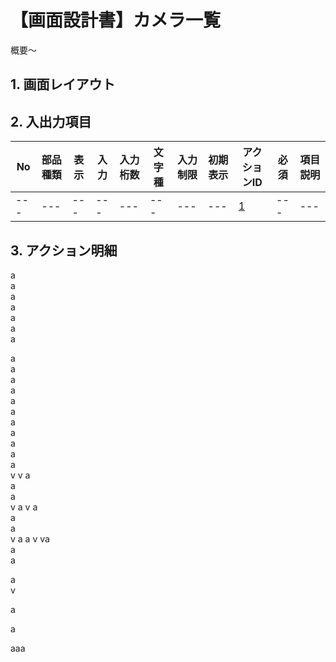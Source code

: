 # 【画面設計書】カメラ一覧
概要～

## 1. 画面レイアウト

## 2. 入出力項目

|No|部品種類|表示|入力|入力桁数|文字種|入力制限|初期表示|アクションID|必須|項目説明|
|---|---|---|---|---|---|---|---|---|---|---|
|---|---|---|---|---|---|---|---|[1](#aaa)|---|---|

## 3. アクション明細

a  
a  
a  
a  
a  
a  
a  

a  
a  
a  
a  
a  
a  
a  
a  
a  
a  
a  
v
v
a  
a  
a  
v
a  v
a  
a  
a  
v
a  a  v
va  
a  
a  

a  
v

a  

a  
































<a id="aaa">aaa</a>
